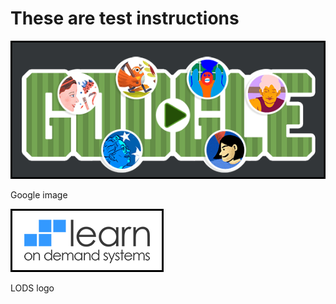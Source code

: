 # These are test instructions

![](/images/test-image.png)

Google image

![](test-image.png)

LODS logo
